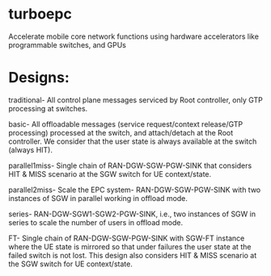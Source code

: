 # turboepc
Accelerate mobile core network functions using hardware accelerators like programmable switches, and GPUs

# Designs:

traditional- All control plane messages serviced by Root controller, only GTP processing at switches.

basic- All offloadable messages (service request/context release/GTP processing) processed at the switch, and attach/detach at the Root controller. We consider that the user state is always available at the switch (always HIT).

parallel1miss- Single chain of RAN-DGW-SGW-PGW-SINK that considers HIT & MISS scenario at the SGW switch for UE context/state.

parallel2miss- Scale the EPC system- RAN-DGW-SGW-PGW-SINK with two instances of SGW in parallel working in offload mode.

series- RAN-DGW-SGW1-SGW2-PGW-SINK, i.e., two instances of SGW in series to scale the number of users in offload mode.

FT- Single chain of RAN-DGW-SGW-PGW-SINK with SGW-FT instance where the UE state is mirrored so that under failures the user state at the failed switch is not lost. This design also considers HIT & MISS scenario at the SGW switch for UE context/state.

